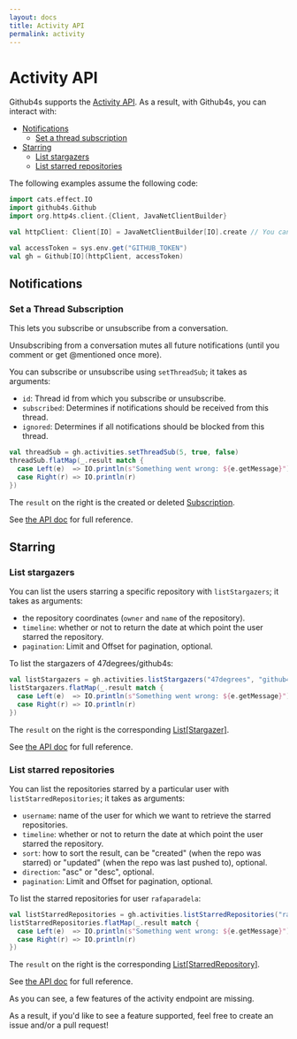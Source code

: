 ```yaml
---
layout: docs
title: Activity API
permalink: activity
---
```


# Activity API

Github4s supports the [Activity API](https://developer.github.com/v3/activity/). As a result,
with Github4s, you can interact with:

- [Notifications](#notifications)
  - [Set a thread subscription](#set-a-thread-subscription)
- [Starring](#starring)
  - [List stargazers](#list-stargazers)
  - [List starred repositories](#list-starred-repositories)

The following examples assume the following code:

```scala mdoc:silent
import cats.effect.IO
import github4s.Github
import org.http4s.client.{Client, JavaNetClientBuilder}

val httpClient: Client[IO] = JavaNetClientBuilder[IO].create // You can use any http4s backend

val accessToken = sys.env.get("GITHUB_TOKEN")
val gh = Github[IO](httpClient, accessToken)
```

## Notifications

### Set a Thread Subscription

This lets you subscribe or unsubscribe from a conversation.

Unsubscribing from a conversation mutes all future notifications (until you comment or get @mentioned once more).

You can subscribe or unsubscribe using `setThreadSub`; it takes as arguments:

- `id`: Thread id from which you subscribe or unsubscribe.
- `subscribed`: Determines if notifications should be received from this thread.
- `ignored`: Determines if all notifications should be blocked from this thread.

```scala mdoc:compile-only
val threadSub = gh.activities.setThreadSub(5, true, false)
threadSub.flatMap(_.result match {
  case Left(e)  => IO.println(s"Something went wrong: ${e.getMessage}")
  case Right(r) => IO.println(r)
})
```

The `result` on the right is the created or deleted [Subscription][activity-scala].

See [the API doc](https://developer.github.com/v3/activity/notifications/#set-a-thread-subscription) for full reference.

## Starring

### List stargazers

You can list the users starring a specific repository with `listStargazers`; it takes as arguments:

- the repository coordinates (`owner` and `name` of the repository).
- `timeline`: whether or not to return the date at which point the user starred the repository.
- `pagination`: Limit and Offset for pagination, optional.

To list the stargazers of 47degrees/github4s:

```scala mdoc:compile-only
val listStargazers = gh.activities.listStargazers("47degrees", "github4s", true)
listStargazers.flatMap(_.result match {
  case Left(e)  => IO.println(s"Something went wrong: ${e.getMessage}")
  case Right(r) => IO.println(r)
})
```

The `result` on the right is the corresponding [List[Stargazer]][activity-scala].

See [the API doc](https://developer.github.com/v3/activity/starring/#list-stargazers) for full
reference.

### List starred repositories

You can list the repositories starred by a particular user with `listStarredRepositories`; it takes
as arguments:

- `username`: name of the user for which we want to retrieve the starred repositories.
- `timeline`: whether or not to return the date at which point the user starred the repository.
- `sort`: how to sort the result, can be "created" (when the repo was starred) or "updated" (when
the repo was last pushed to), optional.
- `direction`: "asc" or "desc", optional.
- `pagination`: Limit and Offset for pagination, optional.

To list the starred repositories for user `rafaparadela`:

```scala mdoc:compile-only
val listStarredRepositories = gh.activities.listStarredRepositories("rafaparadela", true)
listStarredRepositories.flatMap(_.result match {
  case Left(e)  => IO.println(s"Something went wrong: ${e.getMessage}")
  case Right(r) => IO.println(r)
})
```

The `result` on the right is the corresponding [List[StarredRepository]][activity-scala].

See [the API doc](https://developer.github.com/v3/activity/starring/#list-repositories-being-starred)
for full reference.

As you can see, a few features of the activity endpoint are missing.

As a result, if you'd like to see a feature supported, feel free to create an issue and/or a pull request!

[activity-scala]: https://github.com/47degrees/github4s/blob/main/github4s/src/main/scala/github4s/domain/Activity.scala
